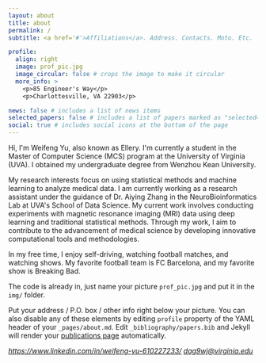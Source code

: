 ```yaml
---
layout: about
title: about
permalink: /
subtitle: <a href='#'>Affiliations</a>. Address. Contacts. Moto. Etc.

profile:
  align: right
  image: prof_pic.jpg
  image_circular: false # crops the image to make it circular
  more_info: >
    <p>85 Engineer's Way</p>
    <p>Charlottesville, VA 22903</p>

news: false # includes a list of news items
selected_papers: false # includes a list of papers marked as "selected={true}"
social: true # includes social icons at the bottom of the page
---
```


Hi, I'm Weifeng Yu, also known as Ellery. I'm currently a student in the Master of Computer Science (MCS) program at the University of Virginia (UVA). I obtained my undergraduate degree from Wenzhou Kean University.

My research interests focus on using statistical methods and machine learning to analyze medical data. I am currently working as a research assistant under the guidance of Dr. Aiying Zhang in the NeuroBioinformatics Lab at UVA's School of Data Science. My current work involves conducting experiments with magnetic resonance imaging (MRI) data using deep learning and traditional statistical methods. Through my work, I aim to contribute to the advancement of medical science by developing innovative computational tools and methodologies.

In my free time, I enjoy self-driving, watching football matches, and watching shows. My favorite football team is FC Barcelona, and my favorite show is Breaking Bad.

The code is already in, just name your picture `prof_pic.jpg` and put it in the `img/` folder.

Put your address / P.O. box / other info right below your picture. You can also disable any of these elements by editing `profile` property of the YAML header of your `_pages/about.md`. Edit `_bibliography/papers.bib` and Jekyll will render your [publications page](/al-folio/publications/) automatically.

<i class="fa-brands fa-linkedin fa-bounce">https://www.linkedin.com/in/weifeng-yu-610227233/</i>
<i class="fa-solid fa-envelope fa-shake">dag9wj@virginia.edu</i>